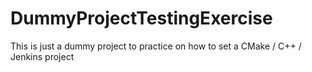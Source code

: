 DummyProjectTestingExercise
===========================

This is just a dummy project to practice on how to set a CMake / C++ / Jenkins project 